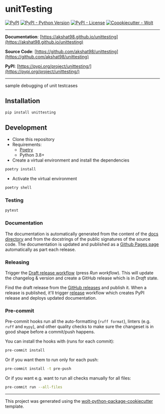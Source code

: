 # unitTesting

[![PyPI](https://img.shields.io/pypi/v/unittesting?style=flat-square)](https://pypi.python.org/pypi/unittesting/)
[![PyPI - Python Version](https://img.shields.io/pypi/pyversions/unittesting?style=flat-square)](https://pypi.python.org/pypi/unittesting/)
[![PyPI - License](https://img.shields.io/pypi/l/unittesting?style=flat-square)](https://pypi.python.org/pypi/unittesting/)
[![Coookiecutter - Wolt](https://img.shields.io/badge/cookiecutter-Wolt-00c2e8?style=flat-square&logo=cookiecutter&logoColor=D4AA00&link=https://github.com/woltapp/wolt-python-package-cookiecutter)](https://github.com/woltapp/wolt-python-package-cookiecutter)


---

**Documentation**: [https://akshat98.github.io/unittesting](https://akshat98.github.io/unittesting)

**Source Code**: [https://github.com/akshat98/unittesting](https://github.com/akshat98/unittesting)

**PyPI**: [https://pypi.org/project/unittesting/](https://pypi.org/project/unittesting/)

---

sample debugging of unit testcases

## Installation

```sh
pip install unittesting
```

## Development

* Clone this repository
* Requirements:
  * [Poetry](https://python-poetry.org/)
  * Python 3.8+
* Create a virtual environment and install the dependencies

```sh
poetry install
```

* Activate the virtual environment

```sh
poetry shell
```

### Testing

```sh
pytest
```

### Documentation

The documentation is automatically generated from the content of the [docs directory](https://github.com/akshat98/unittesting/tree/master/docs) and from the docstrings
 of the public signatures of the source code. The documentation is updated and published as a [Github Pages page](https://pages.github.com/) automatically as part each release.

### Releasing

Trigger the [Draft release workflow](https://github.com/akshat98/unittesting/actions/workflows/draft_release.yml)
(press _Run workflow_). This will update the changelog & version and create a GitHub release which is in _Draft_ state.

Find the draft release from the
[GitHub releases](https://github.com/akshat98/unittesting/releases) and publish it. When
 a release is published, it'll trigger [release](https://github.com/akshat98/unittesting/blob/master/.github/workflows/release.yml) workflow which creates PyPI
 release and deploys updated documentation.

### Pre-commit

Pre-commit hooks run all the auto-formatting (`ruff format`), linters (e.g. `ruff` and `mypy`), and other quality
 checks to make sure the changeset is in good shape before a commit/push happens.

You can install the hooks with (runs for each commit):

```sh
pre-commit install
```

Or if you want them to run only for each push:

```sh
pre-commit install -t pre-push
```

Or if you want e.g. want to run all checks manually for all files:

```sh
pre-commit run --all-files
```

---

This project was generated using the [wolt-python-package-cookiecutter](https://github.com/woltapp/wolt-python-package-cookiecutter) template.
